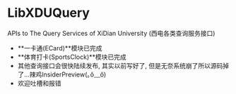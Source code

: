 # LibXDUQuery
APIs to The Query Services of XiDian University (西电各类查询服务接口)  
- **一卡通(ECard)**模块已完成  
- **体育打卡(SportsClock)**模块已完成
- 其他查询接口会很快陆续发布, 其实以前写好了, 但是无奈系统崩了所以源码掉了...辣鸡InsiderPreview(｡ŏ﹏ŏ)
- 欢迎吐槽和报错
